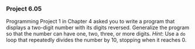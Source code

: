 ### Project 6.05
Programming Project 1 in Chapter 4 asked you to write a program that displays a
two-digit number with its digits reversed. Generalize the program so that the
number can have one, two, three, or more digits. *Hint*: Use a `do` loop that
repeatedly divides the number by 10, stopping when it reaches 0.